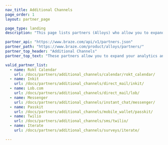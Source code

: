 ```yaml
---
nav_title: Additional Channels
page_order: 1
layout: partner_page

page_type: landing
description: "This page lists partners (Alloys) who allow you to expand your analytics and communications using channels other than the ones Braze provides."

partner_api: "https://www.braze.com/api/v1/partners.json"
partner_path: "https://www.braze.com/product/alloys/partners/"
partner_top_header: "Additional Channels"
partner_top_text: "These partners allow you to expand your analytics and communications using channels other than the ones Braze provides."

valid_partner_list:
  - name: Rokt Calendar
    url: /docs/partners/additional_channels/calendar/rokt_calendar/
  - name: Inkit
    url: /docs/partners/additional_channels/direct_mail/inkit/
  - name: Lob.com
    url: /docs/partners/additional_channels/direct_mail/lob/
  - name: Messenger
    url: /docs/partners/additional_channels/instant_chat/messenger/
  - name: Passkit
    url: /docs/partners/additional_channels/mobile_wallet/passkit/
  - name: Twilio
    url: /docs/partners/additional_channels/sms/twilio/
  - name: Iterate
    url: /docs/partners/additional_channels/surveys/iterate/

---
```

